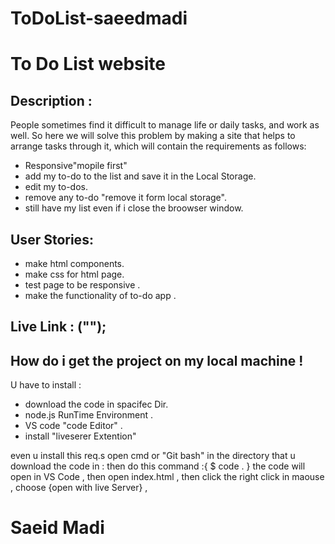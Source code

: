 # ToDoList-saeedmadi
# To Do List website

## Description :
People sometimes find it difficult to manage life or daily tasks, and work as well.
So here we will solve this problem by making a site that helps to arrange tasks through it, which will contain the requirements as follows:
- Responsive"mopile first"
- add my to-do to the list and save it in the Local Storage.
- edit my to-dos.
- remove any to-do "remove it form local storage". 
- still have my list even if i close the broowser window.

## User Stories:
  - make html components.
  - make css for html page.
  - test page to be responsive .
  - make the functionality of to-do app .	

## Live Link : ("");

## How do i get the project on my local machine !
  U have to install :
  - download the code in spacifec Dir.
  - node.js RunTime Environment .
  - VS code "code Editor" .
  - install "liveserer Extention"
  
even u install this req.s open cmd or "Git bash" in the directory that u download the code in :
then do this command  :{  $ code .  }
the code will open in VS Code , then open index.html , 
then click the right click in maouse , 
choose {open with live Server} ,

# Saeid Madi
